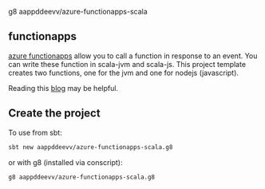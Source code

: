 g8 aappddeevv/azure-functionapps-scala

## functionapps

[azure functionapps](https://docs.microsoft.com/en-us/azure/azure-functions/)
allow you to call a function in response to an event. You can write these
function in scala-jvm and scala-js. This project template creates two functions,
one for the jvm and one for nodejs (javascript).

Reading this
[blog](http://msdynamicscrmmeanderings.blogspot.com/2018/05/dynamics-crm-azure-functionapps-and-java.html)
may be helpful.

## Create the project

To use from sbt:

```sh
sbt new aappddeevv/azure-functionapps-scala.g8
```

or with g8 (installed via conscript):

```sh
g8 aappddeevv/azure-functionapps-scala.g8
```
